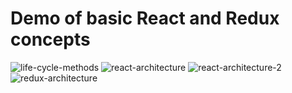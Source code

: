 # Demo of basic React and Redux concepts

![life-cycle-methods](https://user-images.githubusercontent.com/35077725/142767803-bed6ee11-d22a-4f9f-9ff0-a862aae85df6.PNG)
![react-architecture](https://user-images.githubusercontent.com/35077725/142767808-6488ef79-f601-4cf1-a063-3aed99b1de3d.PNG)
![react-architecture-2](https://user-images.githubusercontent.com/35077725/142767811-259f1c99-1877-4cf1-a3d2-c4db71886784.PNG)
![redux-architecture](https://user-images.githubusercontent.com/35077725/142767813-31587fb5-bea8-4b4d-9382-d6d8ef1f9fe1.PNG)







